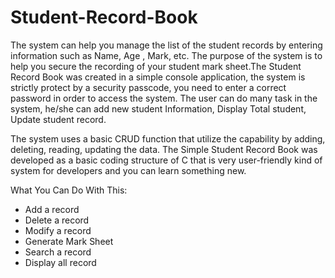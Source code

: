 # Student-Record-Book

The system can help you manage the list of the student records by entering information such as Name, Age , Mark, etc. The purpose of the system is to help you secure the recording of your student mark sheet.The Student Record Book was created in a simple console application, the system is strictly protect by a security passcode, you need to enter a correct password in order to access the system. The user can do many task in the system, he/she can add new student Information, Display Total student, Update student record. 

The system uses a basic CRUD function that utilize the capability by adding, deleting, reading, updating the data. The Simple Student Record Book was developed as a basic coding structure of C that is very user-friendly kind of system for developers and you can learn something new.

What You Can Do With This:
- Add a record
- Delete a record
- Modify a record
- Generate Mark Sheet
- Search a record
- Display all record
